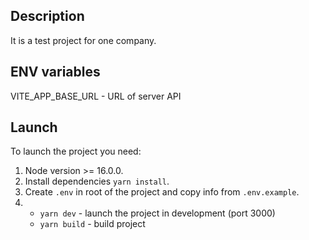 ## Description

It is a test project for one company.

## ENV variables

VITE_APP_BASE_URL - URL of server API

## Launch

To launch the project you need:

1. Node version >= 16.0.0.
2. Install dependencies `yarn install`.
3. Create `.env` in root of the project and copy info from `.env.example`.
4.  - `yarn dev` - launch the project in development (port 3000)
    - `yarn build` - build project
